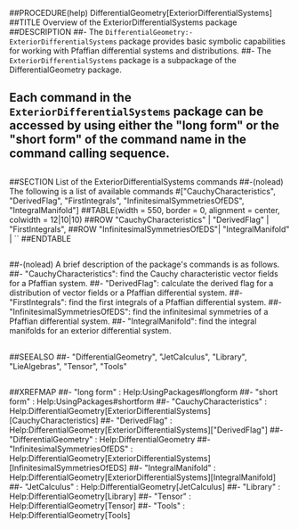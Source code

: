 ##PROCEDURE(help) DifferentialGeometry[ExteriorDifferentialSystems]
##TITLE  Overview of the ExteriorDifferentialSystems package
##DESCRIPTION
##- The `DifferentialGeometry:-ExteriorDifferentialSystems` package provides basic symbolic capabilities for working with Pfaffian differential systems and distributions. 
##- The `ExteriorDifferentialSystems` package is a subpackage of the DifferentialGeometry package. 
## Each command in the `ExteriorDifferentialSystems` package can be accessed by using either the "long form" or the "short form" of the command name in the command calling sequence.
##
##
##SECTION List of the ExteriorDifferentialSystems commands
##-(nolead) The following is a list of available commands
#["CauchyCharacteristics", "DerivedFlag", "FirstIntegrals", "InfinitesimalSymmetriesOfEDS", "IntegralManifold"]
##TABLE(width = 550, border = 0, alignment = center, colwidth = 12|10|10)
##ROW "CauchyCharacteristics" | "DerivedFlag" | "FirstIntegrals",
##ROW "InfinitesimalSymmetriesOfEDS"| "IntegralManifold" | ``
##ENDTABLE
##
##
##-(nolead) A brief description of the package's commands is as follows.
##- "CauchyCharacteristics": find the Cauchy characteristic vector fields for a Pfaffian system.
##- "DerivedFlag": calculate the derived flag for a distribution of vector fields or a Pfaffian differential system.
##- "FirstIntegrals": find the first integrals of a Pfaffian differential system.
##- "InfinitesimalSymmetriesOfEDS": find the infinitesimal symmetries of a Pfaffian differential system.
##- "IntegralManifold": find the integral manifolds for an exterior differential system.
##
##SEEALSO
##- "DifferentialGeometry", "JetCalculus", "Library", "LieAlgebras", "Tensor", "Tools"
##
##
##XREFMAP
##- "long form" : Help:UsingPackages#longform
##- "short form" : Help:UsingPackages#shortform
##- "CauchyCharacteristics" : Help:DifferentialGeometry[ExteriorDifferentialSystems][CauchyCharacteristics]
##- "DerivedFlag" : Help:DifferentialGeometry[ExteriorDifferentialSystems]["DerivedFlag"]
##- "DifferentialGeometry" : Help:DifferentialGeometry
##- "InfinitesimalSymmetriesOfEDS" : Help:DifferentialGeometry[ExteriorDifferentialSystems][InfinitesimalSymmetriesOfEDS]
##- "IntegralManifold" : Help:DifferentialGeometry[ExteriorDifferentialSystems][IntegralManifold]
##- "JetCalculus" : Help:DifferentialGeometry[JetCalculus]
##- "Library" : Help:DifferentialGeometry[Library]
##- "Tensor" : Help:DifferentialGeometry[Tensor]
##- "Tools" : Help:DifferentialGeometry[Tools]
